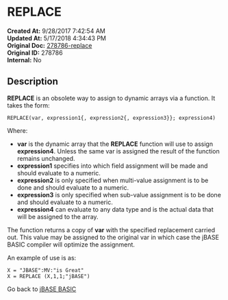 # REPLACE

**Created At:** 9/28/2017 7:42:54 AM  
**Updated At:** 5/17/2018 4:34:43 PM  
**Original Doc:** [278786-replace](https://docs.jbase.com/36868-jbase-basic/278786-replace)  
**Original ID:** 278786  
**Internal:** No  

## Description

**REPLACE** is an obsolete way to assign to dynamic arrays via a function. It takes the form:

```
REPLACE(var, expression1{, expression2{, expression3}}; expression4)
```

Where:

- **var** is the dynamic array that the **REPLACE** function will use to assign **expression4**. Unless the same var is assigned the result of the function remains unchanged.
- **expression1** specifies into which field assignment will be made and should evaluate to a numeric.
- **expression2** is only specified when multi-value assignment is to be done and should evaluate to a numeric.
- **expression3** is only specified when sub-value assignment is to be done and should evaluate to a numeric.
- **expression4** can evaluate to any data type and is the actual data that will be assigned to the array.

The function returns a copy of **var** with the specified replacement carried out. This value may be assigned to the original var in which case the jBASE BASIC compiler will optimize the assignment.

An example of use is as:

```
X = "JBASE":MV:"is Great"
X = REPLACE (X,1,1;"jBASE")
```

Go back to [jBASE BASIC](./../jbase-basic-programmers-reference-guide)
